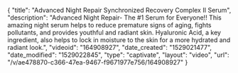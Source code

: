 {
    "title": "Advanced Night Repair Synchronized Recovery Complex II Serum",
    "description": "Advanced Night Repair- The #1 Serum for Everyone!! This amazing night serum helps to reduce premature signs of aging, fights pollutants, and provides youthful and radiant skin. Hyaluronic Acid, a key ingredient, also helps to lock in moisture to the skin for a more hydrated and radiant look.",
    "videoid": "164908927",
    "date_created": "1529021477",
    "date_modified": "1529022845",
    "type": "captivate",
    "layout": "video",
    "url": "\/v\/ae478870-c366-47ea-9467-f9671977e756\/164908927"
}